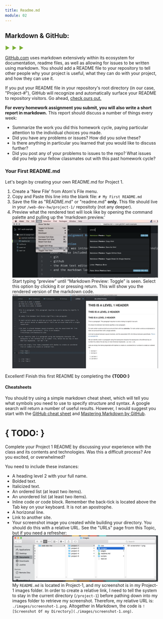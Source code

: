 ```yaml
---
title: Readme.md
module: 02
---
```


## Markdown & GitHub:
<span style="color: #79AF33; font-size: medium; font-weight: bold">▶ &nbsp;▶  &nbsp;▶</span>

[GitHub.com](https://github.com/) uses markdown extensively within its ecosystem for documentation, readme files, as well as allowing for issues to be written using markdown. You should add a README file to your repository to tell other people why your project is useful, what they can do with your project, and how they can use it.

If you put your README file in your repository's root directory (in our case, "Project-#"), GitHub will recognize and automatically surface your README to repository visitors. Go ahead, [check ours out.](https://github.com/Media-Ed-Online/intro-web-dev)

**For every homework assignment you submit, you will also write a short report in markdown.** This report should discuss a number of things every week:

- Summarize the work you did this homework cycle, paying particular attention to the individual choices you made.
- Did you have any problems or issues? How did you solve these?
- Is there anything in particular you learned that you would like to discuss further?
- Did you post any of your problems to issues to the repo? What issues did you help your fellow classmates out with this past homework cycle?


### Your First README.md
Let's begin by creating your own README.md for Project 1.
1. Create a 'New File' from Atom's File menu.
2. Copy and Paste this line into the blank file: `# My First README.md`
3. Save the file as "README.md" or "readme.md" **only.** This file should live in your `/web-dev-hw/project-1/` repositoty (not any deeper).
4. Preview what the rendered text will look like by opening the command palette and pulling up the ‘markdown preview.'
![Command Palette](../imgs/atomCmdPlt.png)
Start typing “preview” until “Markdown Preview: Toggle” is seen. Select this option by clicking it or pressing return. This will show you the rendered version of the markdown code.
![markdown example in atom](../imgs/markdown_example_in_atom.jpg)

Excellent! Finish this first README by completing the **{TODO:}**


#### Cheatsheets
You should try using a simple markdown cheat sheet, which will tell you what symbols you need to use to specify structure and syntax. A google search will return a number of useful results.  However, I would suggest you start with the [GitHub cheat sheet](https://github.com/adam-p/markdown-here/wiki/Markdown-Cheatsheet) and [Mastering Markdown by GitHub](https://guides.github.com/features/mastering-markdown/).

# { TODO: }
Complete your Project 1 README by discussing your experience with the class and its contents and technologies. Was this a difficult process? Are you excited, or overwhelmed?

You need to include these instances:
- A heading level 2 with your full name.
- Bolded text.
- Italicized text.
- An ordered list (at least two items).
- An unordered list (at least two items).
- Inline code _or_ code block. Remember the back-tick is located above the Tab key on your keyboard. It is not an apostrophe.
- A horizonal line.
- Link to another site.
- Your screenshot image you created while building your directory. You should do this with a relative URL. See the "URLs" page from this Topic, but if you need a refresher:
![Screenshot of Directory Structure](../imgs/directories_url.png)
My `README.md` is located in Project-1, and my screenshot is in my Project-1 images folder. In order to create a relative link, I need to tell the system to stay in the current directory (`/project-1`) before pathing down into my images folder to retrieve my screenshot. Therefore, my relative URL is: `./images/screenshot-1.png`. Altogether in Markdown, the code is `![Screenshot Of my Directory](./images/screenshot-1.ong)`.
